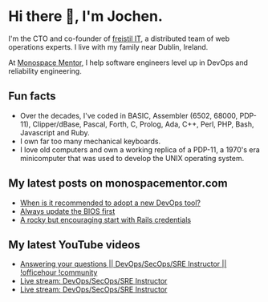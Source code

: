 # Hi there 👋, I'm Jochen.

I'm the CTO and co-founder of [freistil IT](https://www.freistil.it), a distributed team of web operations experts. I live with my family near Dublin, Ireland.

At [Monospace Mentor](https://monospacementor.com), I help software engineers level up in DevOps and reliability engineering.

## Fun facts

- Over the decades, I've coded in BASIC, Assembler (6502, 68000, PDP-11), Clipper/dBase, Pascal, Forth, C, Prolog, Ada, C++, Perl, PHP, Bash, Javascript and Ruby.
- I own far too many mechanical keyboards.
- I love old computers and own a working replica of a PDP-11, a 1970's era minicomputer that was used to develop the UNIX operating system.

## My latest posts on monospacementor.com

<!-- MONOSPACE:START -->
- [When is it recommended to adopt a new DevOps tool?](https://monospacementor.com/2025/02/when-adopt-new-devops-tool/)
- [Always update the BIOS first](https://monospacementor.com/2025/02/always-update-bios-first/)
- [A rocky but encouraging start with Rails credentials](https://monospacementor.com/2024/12/a-rocky-but-encouraging-start-with-rails-credentials/)
<!-- MONOSPACE:END -->

## My latest YouTube videos

<!-- YOUTUBE:START -->
- [Answering your questions || DevOps/SecOps/SRE Instructor || !officehour !community](https://www.youtube.com/watch?v=oRGN_JwVzuY)
- [Live stream: DevOps/SecOps/SRE Instructor](https://www.youtube.com/watch?v=CWRtbztUXL4)
- [Live stream: DevOps/SecOps/SRE Instructor](https://www.youtube.com/watch?v=jOX1oC3W1ag)
<!-- YOUTUBE:END -->
